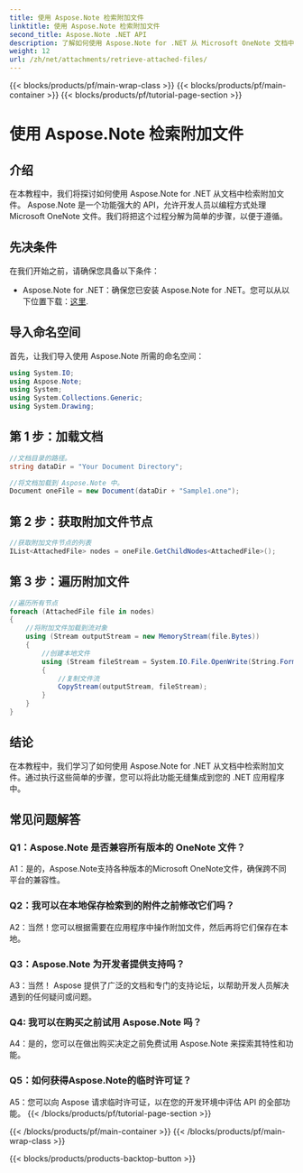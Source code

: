 ```yaml
---
title: 使用 Aspose.Note 检索附加文件
linktitle: 使用 Aspose.Note 检索附加文件
second_title: Aspose.Note .NET API
description: 了解如何使用 Aspose.Note for .NET 从 Microsoft OneNote 文档中检索附加文件。按照步骤加载、获取节点并迭代附件。
weight: 12
url: /zh/net/attachments/retrieve-attached-files/
---
```


{{< blocks/products/pf/main-wrap-class >}}
{{< blocks/products/pf/main-container >}}
{{< blocks/products/pf/tutorial-page-section >}}

# 使用 Aspose.Note 检索附加文件

## 介绍

在本教程中，我们将探讨如何使用 Aspose.Note for .NET 从文档中检索附加文件。 Aspose.Note 是一个功能强大的 API，允许开发人员以编程方式处理 Microsoft OneNote 文件。我们将把这个过程分解为简单的步骤，以便于遵循。

## 先决条件

在我们开始之前，请确保您具备以下条件：

-  Aspose.Note for .NET：确保您已安装 Aspose.Note for .NET。您可以从以下位置下载：[这里](https://releases.aspose.com/note/net/).

## 导入命名空间

首先，让我们导入使用 Aspose.Note 所需的命名空间：

```csharp
using System.IO;
using Aspose.Note;
using System;
using System.Collections.Generic;
using System.Drawing;
```

## 第 1 步：加载文档

```csharp
//文档目录的路径。
string dataDir = "Your Document Directory";

//将文档加载到 Aspose.Note 中。
Document oneFile = new Document(dataDir + "Sample1.one");
```

## 第 2 步：获取附加文件节点

```csharp
//获取附加文件节点的列表
IList<AttachedFile> nodes = oneFile.GetChildNodes<AttachedFile>();
```

## 第 3 步：遍历附加文件

```csharp
//遍历所有节点
foreach (AttachedFile file in nodes)
{
    //将附加文件加载到流对象
    using (Stream outputStream = new MemoryStream(file.Bytes))
    {
        //创建本地文件
        using (Stream fileStream = System.IO.File.OpenWrite(String.Format(dataDir + file.FileName)))
        {
            //复制文件流
            CopyStream(outputStream, fileStream);
        }
    }
}
```

## 结论

在本教程中，我们学习了如何使用 Aspose.Note for .NET 从文档中检索附加文件。通过执行这些简单的步骤，您可以将此功能无缝集成到您的 .NET 应用程序中。

## 常见问题解答

### Q1：Aspose.Note 是否兼容所有版本的 OneNote 文件？

A1：是的，Aspose.Note支持各种版本的Microsoft OneNote文件，确保跨不同平台的兼容性。

### Q2：我可以在本地保存检索到的附件之前修改它们吗？

A2：当然！您可以根据需要在应用程序中操作附加文件，然后再将它们保存在本地。

### Q3：Aspose.Note 为开发者提供支持吗？

A3：当然！ Aspose 提供了广泛的文档和专门的支持论坛，以帮助开发人员解决遇到的任何疑问或问题。

### Q4: 我可以在购买之前试用 Aspose.Note 吗？

A4：是的，您可以在做出购买决定之前免费试用 Aspose.Note 来探索其特性和功能。

### Q5：如何获得Aspose.Note的临时许可证？

A5：您可以向 Aspose 请求临时许可证，以在您的开发环境中评估 API 的全部功能。
{{< /blocks/products/pf/tutorial-page-section >}}

{{< /blocks/products/pf/main-container >}}
{{< /blocks/products/pf/main-wrap-class >}}

{{< blocks/products/products-backtop-button >}}

